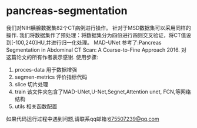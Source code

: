 # pancreas-segmentation
我们对NIH胰腺数据集82个CT病例进行操作。
针对于MSD数据集可以采用同样的操作.
我们将数据集作了预处理：将数据集分为四份进行四则交叉验证，将CT值设到[-100,240]HU,并进行归一化处理。
MAD-UNet 参考了:Pancreas Segmentation in Abdominal CT Scan: A Coarse-to-Fine Approach 2016.  对这篇论文的所有作者表示感谢.
使用步骤:
1. proces-data  用于数据增强
2. segmen-metrics 评价指标代码
3. slice  切片处理
4. train  该文件夹包含了MAD-UNet,U-Net,Segnet,Attention unet, FCN,等网络结构
5. utils  相关函数配置

如果代码运行过程中遇到问题,请联系qq邮箱:675507239@qq.com

